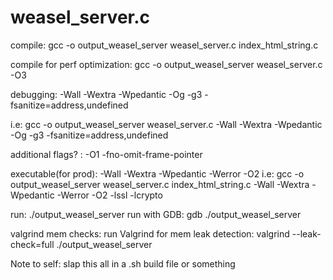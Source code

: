 # weasel_server.c

compile: gcc -o output_weasel_server weasel_server.c index_html_string.c

compile for perf optimization: gcc -o output_weasel_server weasel_server.c -O3

debugging:
-Wall -Wextra -Wpedantic -Og -g3 -fsanitize=address,undefined 

i.e: gcc -o output_weasel_server weasel_server.c -Wall -Wextra -Wpedantic -Og -g3 -fsanitize=address,undefined

additional flags? : -O1 -fno-omit-frame-pointer

executable(for prod):
-Wall -Wextra -Wpedantic -Werror -O2 i.e: gcc -o output_weasel_server weasel_server.c index_html_string.c -Wall -Wextra -Wpedantic -Werror -O2 -lssl -lcrypto

run: ./output_weasel_server
run with GDB: gdb ./output_weasel_server

valgrind mem checks:
run Valgrind for mem leak detection:
valgrind --leak-check=full ./output_weasel_server

Note to self: slap this all in a .sh build file or something